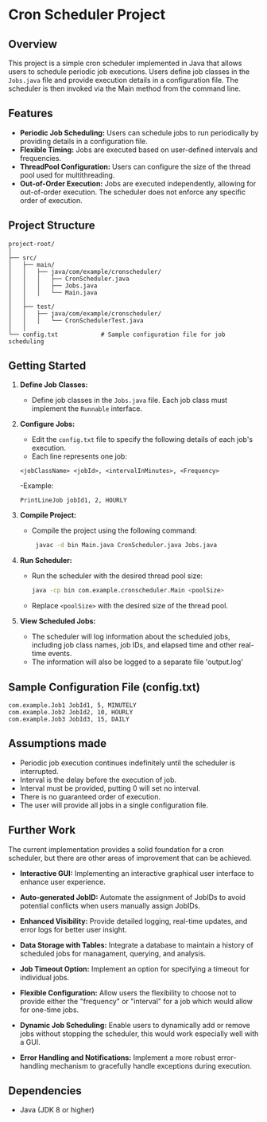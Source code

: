 # Cron Scheduler Project

## Overview

This project is a simple cron scheduler implemented in Java that allows users to schedule periodic job executions.
Users define job classes in the `Jobs.java` file and provide execution details in a configuration file.
The scheduler is then invoked via the Main method from the command line.

## Features

- **Periodic Job Scheduling:** Users can schedule jobs to run periodically by providing details in a configuration file.
- **Flexible Timing:** Jobs are executed based on user-defined intervals and frequencies.
- **ThreadPool Configuration:** Users can configure the size of the thread pool used for multithreading.
- **Out-of-Order Execution:** Jobs are executed independently, allowing for out-of-order execution. The scheduler does not enforce any specific order of execution.

## Project Structure

```
project-root/
│
├── src/
│   ├── main/
│   │   ├── java/com/example/cronscheduler/
│   │   │   ├── CronScheduler.java
│   │   │   ├── Jobs.java
│   │   │   └── Main.java
│   │
│   ├── test/
│   │   ├── java/com/example/cronscheduler/
│   │   │   └── CronSchedulerTest.java
│   │
└── config.txt            # Sample configuration file for job scheduling
```

## Getting Started

1. **Define Job Classes:**
   - Define job classes in the `Jobs.java` file. Each job class must implement the `Runnable` interface.

2. **Configure Jobs:**
   - Edit the `config.txt` file to specify the following details of each job's execution.
   - Each line represents one job:

   ```<jobClassName> <jobId>, <intervalInMinutes>, <Frequency>```

   -Example: 
   ```
   PrintLineJob jobId1, 2, HOURLY
   ```
3. **Compile Project:**
   - Compile the project using the following command:

     ```bash
      javac -d bin Main.java CronScheduler.java Jobs.java
     ```

4. **Run Scheduler:**
   - Run the scheduler with the desired thread pool size:

     ```bash
     java -cp bin com.example.cronscheduler.Main <poolSize>
     ```

   - Replace `<poolSize>` with the desired size of the thread pool.

5. **View Scheduled Jobs:**
   - The scheduler will log information about the scheduled jobs, including job class names, job IDs, and elapsed time and other real-time events.
   - The information will also be logged to a separate file 'output.log'

## Sample Configuration File (config.txt)

```plaintext
com.example.Job1 JobId1, 5, MINUTELY
com.example.Job2 JobId2, 10, HOURLY
com.example.Job3 JobId3, 15, DAILY
```

## Assumptions made

- Periodic job execution continues indefinitely until the scheduler is interrupted.
- Interval is the delay before the execution of job.
- Interval must be provided, putting 0 will set no interval.
- There is no guaranteed order of execution.
- The user will provide all jobs in a single configuration file.

## Further Work

The current implementation provides a solid foundation for a cron scheduler, but there are other areas of improvement that can be achieved.

- **Interactive GUI:**
  Implementing an interactive graphical user interface to enhance user experience.

- **Auto-generated JobID:**
  Automate the assignment of JobIDs to avoid potential conflicts when users manually assign JobIDs.

- **Enhanced Visibility:**
  Provide detailed logging, real-time updates, and error logs for better user insight.

- **Data Storage with Tables:**
  Integrate a database to maintain a history of scheduled jobs for managament, querying, and analysis.

- **Job Timeout Option:**
  Implement an option for specifying a timeout for individual jobs.

- **Flexible Configuration:**
  Allow users the flexibility to choose not to provide either the "frequency" or "interval" for a job which would allow for one-time jobs.

- **Dynamic Job Scheduling:**
  Enable users to dynamically add or remove jobs without stopping the scheduler, this would work especially well with a GUI.

- **Error Handling and Notifications:**
  Implement a more robust error-handling mechanism to gracefully handle exceptions during execution.



## Dependencies

- Java (JDK 8 or higher)